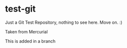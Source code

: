 test-git
========

Just a Git Test Repository, nothing to see here. Move on. :)

Taken from Mercurial

This is added in a branch
